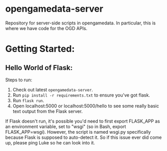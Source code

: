 # opengamedata-server
Repository for server-side scripts in opengamedata. In particular, this is where we have code for the OGD APIs.

# Getting Started:
## Hello World of Flask:
Steps to run:
1. Check out latest `opengamedata-server`.
2. Run `pip install -r requirements.txt` to ensure you've got flask.
3. Run `flask run`.
4. Open localhost:5000 or localhost:5000/hello to see some really basic text output from the Flask server.

If Flask doesn't run, it's possible you'd need to first export FLASK_APP as an environment variable, set to "wsgi" (so in Bash, export FLASK_APP=wsgi).
However, the script is named wsgi.py specifically because Flask is supposed to auto-detect it. So if this issue ever did come up, please ping Luke so he can look into it.